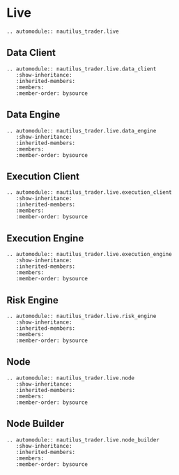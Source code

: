 # Live

```{eval-rst}
.. automodule:: nautilus_trader.live
```

## Data Client

```{eval-rst}
.. automodule:: nautilus_trader.live.data_client
   :show-inheritance:
   :inherited-members:
   :members:
   :member-order: bysource
```

## Data Engine

```{eval-rst}
.. automodule:: nautilus_trader.live.data_engine
   :show-inheritance:
   :inherited-members:
   :members:
   :member-order: bysource
```

## Execution Client

```{eval-rst}
.. automodule:: nautilus_trader.live.execution_client
   :show-inheritance:
   :inherited-members:
   :members:
   :member-order: bysource
```

## Execution Engine

```{eval-rst}
.. automodule:: nautilus_trader.live.execution_engine
   :show-inheritance:
   :inherited-members:
   :members:
   :member-order: bysource
```

## Risk Engine

```{eval-rst}
.. automodule:: nautilus_trader.live.risk_engine
   :show-inheritance:
   :inherited-members:
   :members:
   :member-order: bysource
```

## Node

```{eval-rst}
.. automodule:: nautilus_trader.live.node
   :show-inheritance:
   :inherited-members:
   :members:
   :member-order: bysource
```

## Node Builder

```{eval-rst}
.. automodule:: nautilus_trader.live.node_builder
   :show-inheritance:
   :inherited-members:
   :members:
   :member-order: bysource
```

